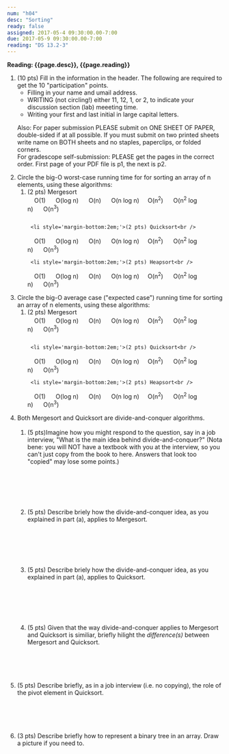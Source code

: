 ```yaml
---
num: "h04"
desc: "Sorting"
ready: false
assigned: 2017-05-4 09:30:00.00-7:00
due: 2017-05-9 09:30:00.00-7:00
reading: "DS 13.2-3"
---
```

 
 <div style='display:none'>
https://ucsb-cs32-s17.github.io/hwk/h04/
</div>

<b>Reading: {{page.desc}},  {{page.reading}}</b>
 
<ol start="1">

<li>(10 pts) Fill in the information in the header. The following are required to get the 10 "participation" points.
    <ul>
    <li>Filling in your name and umail address.<br /></li>
    <li>WRITING (not circling!) either 11, 12, 1, or 2, to indicate your discussion section (lab) meeeting time.<br /></li>
    <li>Writing your first and last initial in large capital letters.<br /></li>
    </ul>
    <p>Also: For paper submission PLEASE submit on ONE SHEET OF PAPER, double-sided if at all possible. If you must submit  on two printed sheets write name on BOTH sheets and no staples, paperclips, or folded corners.<br />
    For gradescope self-submission: PLEASE get the pages in the correct order. First page of your PDF file is p1, the next is p2.</p>
 </li> 

 <li>Circle the big-O worst-case running time for for sorting an array of n elements, using these algorithms:
   <ol>
     <li style='margin-bottom:2em;'>(2 pts) Mergesort<br />
     O(1)      O(log n)      O(n)      O(n log n)     O(n<sup>2</sup>)      O(n<sup>2</sup> log n)      O(n<sup>3</sup>)
     </li>
 
     <li style='margin-bottom:2em;'>(2 pts) Quicksort<br />
     O(1)      O(log n)      O(n)      O(n log n)     O(n<sup>2</sup>)      O(n<sup>2</sup> log n)      O(n<sup>3</sup>)
     </li>

     <li style='margin-bottom:2em;'>(2 pts) Heapsort<br />
     O(1)      O(log n)      O(n)      O(n log n)     O(n<sup>2</sup>)      O(n<sup>2</sup> log n)      O(n<sup>3</sup>)
     </li>
   </ol>
 </li>
 
 
  <li>Circle the big-O average case ("expected case") running time for sorting an array of n elements, using these algorithms:
   <ol>
     <li style='margin-bottom:2em;'>(2 pts) Mergesort<br />
     O(1)      O(log n)      O(n)      O(n log n)     O(n<sup>2</sup>)      O(n<sup>2</sup> log n)      O(n<sup>3</sup>)
     </li>
 
     <li style='margin-bottom:2em;'>(2 pts) Quicksort<br />
     O(1)      O(log n)      O(n)      O(n log n)     O(n<sup>2</sup>)      O(n<sup>2</sup> log n)      O(n<sup>3</sup>)
     </li>

     <li style='margin-bottom:2em;'>(2 pts) Heapsort<br />
     O(1)      O(log n)      O(n)      O(n log n)     O(n<sup>2</sup>)      O(n<sup>2</sup> log n)      O(n<sup>3</sup>)
     </li>
   </ol>
 </li>

  
<div class="pagebreak"></div>


  <li>Both Mergesort and Quicksort are divide-and-conquer algorithms. 
  <ol>
    <li style='margin-bottom:6em;'>(5 pts)Imagine how you might respond to the question, say in a job interview, "What is the main idea behind divide-and-conquer?" (Nota bene: you will NOT have a textbook with you at the interview, so you can't just copy from the book to here. Answers that look too "copied" may lose some points.)</li>
    <li style='margin-bottom:6em;'>(5 pts) Describe briely how the divide-and-conquer idea, as you explained in part (a), applies to Mergesort.</li>
    <li style='margin-bottom:6em;'>(5 pts) Describe briely how the divide-and-conquer idea, as you explained in part (a), applies to Quicksort.</li>
    <li style='margin-bottom:6em;'>(5 pts) Given that the way divide-and-conquer applies to Mergesort and Quicksort is similiar, briefly hilight the <i>difference(s)</i> between Mergesort and Quicksort.</li>
  </ol>
  </li>

  <li style='margin-bottom:6em;'>(5 pts) Describe briefly, as in a job interview (i.e. no copying), the role of the pivot element in Quicksort.</li>

  <li style='margin-bottom:6em;'>(3 pts) Describe briefly how to represent a binary tree in an array. Draw a picture if you need to.</li>

</ol>
